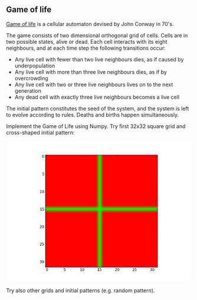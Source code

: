 ## Game of life

[Game of life](http://en.wikipedia.org/wiki/Conway's_Game_of_Life) is a
cellular automaton devised by John Conway in 70's. 

The game consists of two dimensional orthogonal grid of cells. Cells are in
two possible states, alive or dead. Each cell interacts with its eight
neighbours, and at each time step the following transitions occur:

- Any live cell with fewer than two live neighbours dies, as if caused by
  underpopulation
- Any live cell with more than three live neighbours dies, as if by
  overcrowding
- Any live cell with two or three live neighbours lives on to the next
  generation
- Any dead cell with exactly three live neighbours becomes a live cell

The initial pattern constitutes the seed of the system, and the system is left
to evolve according to rules. Deaths and births happen simultaneously.

Implement the Game of Life using Numpy. Try first 32x32 square grid and
cross-shaped initial pattern:

![Initial pattern for Game of Life](gol_initial.png)

Try also other grids and initial patterns (e.g. random
pattern). 


